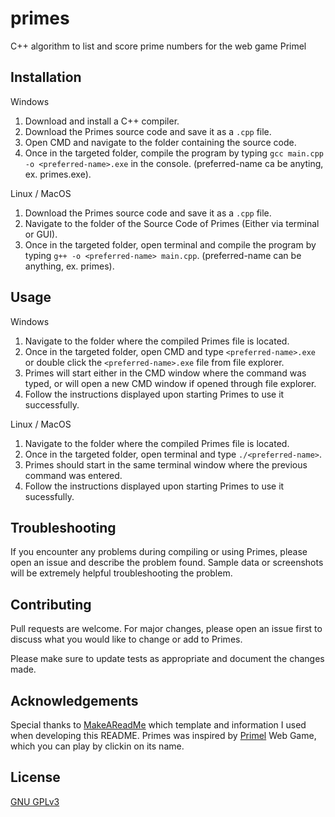 # primes

C++ algorithm to list and score prime numbers for the web game Primel

## Installation

Windows

1. Download and install a C++ compiler.
2. Download the Primes source code and save it as a ```.cpp``` file.
3. Open CMD and navigate to the folder containing the source code.
4. Once in the targeted folder, compile the program by typing ```gcc main.cpp -o <preferred-name>.exe``` in the console. (preferred-name ca be anyting, ex. primes.exe).

Linux / MacOS

1. Download the Primes source code and save it as a ```.cpp``` file.
2. Navigate to the folder of the Source Code of Primes (Either via terminal or GUI).
3. Once in the targeted folder, open terminal and compile the program by typing ```g++ -o <preferred-name> main.cpp```. (preferred-name can be anything, ex. primes).

## Usage

Windows

1. Navigate to the folder where the compiled Primes file is located.
2. Once in the targeted folder, open CMD and type ```<preferred-name>.exe``` or double click the ```<preferred-name>.exe``` file from file explorer.
3. Primes will start either in the CMD window where the command was typed, or will open a new CMD window if opened through file explorer.
4. Follow the instructions displayed upon starting Primes to use it successfully.

Linux / MacOS

1. Navigate to the folder where the compiled Primes file is located.
2. Once in the targeted folder, open terminal and type ```./<preferred-name>```.
3. Primes should start in the same terminal window where the previous command was entered.
4. Follow the instructions displayed upon starting Primes to use it sucessfully.

## Troubleshooting

If you encounter any problems during compiling or using Primes, please open an issue and describe the problem found. Sample data or screenshots will be extremely helpful troubleshooting the problem.

## Contributing

Pull requests are welcome. For major changes, please open an issue first to discuss what you would like to change or add to Primes.

Please make sure to update tests as appropriate and document the changes made.

## Acknowledgements

Special thanks to [MakeAReadMe](https://www.makeareadme.com) which template and information I used when developing this README.
Primes was inspired by [Primel](https://converged.yt/primel/) Web Game, which you can play by clickin on its name.

## License
[GNU GPLv3](https://www.gnu.org/licenses/gpl-3.0.en.html)

